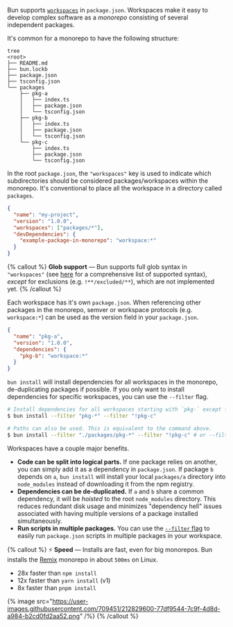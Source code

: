 Bun supports [`workspaces`](https://docs.npmjs.com/cli/v9/using-npm/workspaces?v=true#description) in `package.json`. Workspaces make it easy to develop complex software as a _monorepo_ consisting of several independent packages.

It's common for a monorepo to have the following structure:

```
tree
<root>
├── README.md
├── bun.lockb
├── package.json
├── tsconfig.json
└── packages
    ├── pkg-a
    │   ├── index.ts
    │   ├── package.json
    │   └── tsconfig.json
    ├── pkg-b
    │   ├── index.ts
    │   ├── package.json
    │   └── tsconfig.json
    └── pkg-c
        ├── index.ts
        ├── package.json
        └── tsconfig.json
```

In the root `package.json`, the `"workspaces"` key is used to indicate which subdirectories should be considered packages/workspaces within the monorepo. It's conventional to place all the workspace in a directory called `packages`.

```json
{
  "name": "my-project",
  "version": "1.0.0",
  "workspaces": ["packages/*"],
  "devDependencies": {
    "example-package-in-monorepo": "workspace:*"
  }
}
```

{% callout %}
**Glob support** — Bun supports full glob syntax in `"workspaces"` (see [here](https://bun.sh/docs/api/glob#supported-glob-patterns) for a comprehensive list of supported syntax), _except_ for exclusions (e.g. `!**/excluded/**`), which are not implemented yet.
{% /callout %}

Each workspace has it's own `package.json`. When referencing other packages in the monorepo, semver or workspace protocols (e.g. `workspace:*`) can be used as the version field in your `package.json`.

```json
{
  "name": "pkg-a",
  "version": "1.0.0",
  "dependencies": {
    "pkg-b": "workspace:*"
  }
}
```

`bun install` will install dependencies for all workspaces in the monorepo, de-duplicating packages if possible. If you only want to install dependencies for specific workspaces, you can use the `--filter` flag.

```bash
# Install dependencies for all workspaces starting with `pkg-` except for `pkg-c`
$ bun install --filter "pkg-*" --filter "!pkg-c"

# Paths can also be used. This is equivalent to the command above.
$ bun install --filter "./packages/pkg-*" --filter "!pkg-c" # or --filter "!./packages/pkg-c"
```

Workspaces have a couple major benefits.

- **Code can be split into logical parts.** If one package relies on another, you can simply add it as a dependency in `package.json`. If package `b` depends on `a`, `bun install` will install your local `packages/a` directory into `node_modules` instead of downloading it from the npm registry.
- **Dependencies can be de-duplicated.** If `a` and `b` share a common dependency, it will be _hoisted_ to the root `node_modules` directory. This reduces redundant disk usage and minimizes "dependency hell" issues associated with having multiple versions of a package installed simultaneously.
- **Run scripts in multiple packages.** You can use the [`--filter` flag](https://bun.sh/docs/cli/filter) to easily run `package.json` scripts in multiple packages in your workspace.

{% callout %}
⚡️ **Speed** — Installs are fast, even for big monorepos. Bun installs the [Remix](https://github.com/remix-run/remix) monorepo in about `500ms` on Linux.

- 28x faster than `npm install`
- 12x faster than `yarn install` (v1)
- 8x faster than `pnpm install`

{% image src="https://user-images.githubusercontent.com/709451/212829600-77df9544-7c9f-4d8d-a984-b2cd0fd2aa52.png" /%}
{% /callout %}
